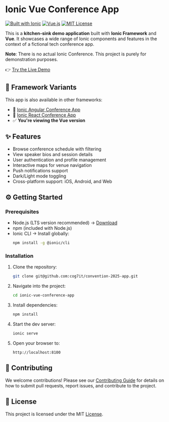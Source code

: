# Ionic Vue Conference App

[![Built with Ionic](https://img.shields.io/badge/-Built%20with%20Ionic-3880FF?style=flat&logo=ionic&logoColor=white)](https://ionicframework.com)
[![Vue.js](https://img.shields.io/badge/-Vue.js-4FC08D?style=flat&logo=vue.js&logoColor=white)](https://vuejs.org)
[![MIT License](https://img.shields.io/badge/License-MIT-blue.svg)](LICENSE)

This is a **kitchen-sink demo application** built with **Ionic Framework** and **Vue**. It showcases a wide range of Ionic components and features in the context of a fictional tech conference app.

**Note**: There is no actual Ionic Conference. This project is purely for demonstration purposes.

👉 [Try the Live Demo](https://ionic-vue-conference-app-git-main-ionic1.vercel.app/tutorial)

## 🧱 Framework Variants

This app is also available in other frameworks:

- 🔗 [Ionic Angular Conference App](https://github.com/ionic-team/ionic-conference-app)
- 🔗 [Ionic React Conference App](https://github.com/ionic-team/ionic-react-conference-app)
- ✅ **You're viewing the Vue version**

## ✨ Features

- Browse conference schedule with filtering
- View speaker bios and session details
- User authentication and profile management
- Interactive maps for venue navigation
- Push notifications support
- Dark/Light mode toggling
- Cross-platform support: iOS, Android, and Web

## ⚙️ Getting Started

### Prerequisites

- Node.js (LTS version recommended) → [Download](https://nodejs.org/)
- npm (included with Node.js)
- Ionic CLI → Install globally:
  ```bash
  npm install -g @ionic/cli
  ```

### Installation
1. Clone the repository:
    ```bash
    git clone git@github.com:cog7it/convention-2025-app.git
    ```
2. Navigate into the project:
    ```bash
    cd ionic-vue-conference-app
    ```
3. Install dependencies:
    ```bash
    npm install
    ```
4. Start the dev server:
    ```bash
    ionic serve
    ```
5. Open your browser to:
    ```
    http://localhost:8100
    ```

## 🤝 Contributing

We welcome contributions! Please see our [Contributing Guide](.github/CONTRIBUTING.md) for details on how to submit pull requests, report issues, and contribute to the project.

## 📄 License

This project is licensed under the MIT [License](./LICENSE).
